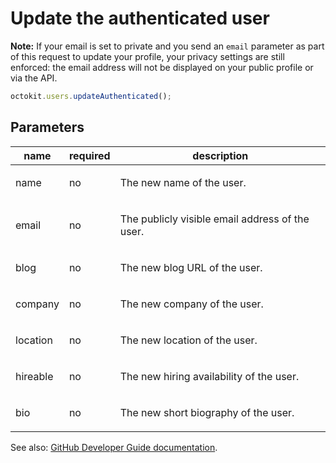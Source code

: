 # Update the authenticated user

**Note:** If your email is set to private and you send an `email` parameter as part of this request to update your profile, your privacy settings are still enforced: the email address will not be displayed on your public profile or via the API.

```js
octokit.users.updateAuthenticated();
```

## Parameters

<table>
  <thead>
    <tr>
      <th>name</th>
      <th>required</th>
      <th>description</th>
    </tr>
  </thead>
  <tbody>
    <tr><td>name</td><td>no</td><td>

The new name of the user.

</td></tr>
<tr><td>email</td><td>no</td><td>

The publicly visible email address of the user.

</td></tr>
<tr><td>blog</td><td>no</td><td>

The new blog URL of the user.

</td></tr>
<tr><td>company</td><td>no</td><td>

The new company of the user.

</td></tr>
<tr><td>location</td><td>no</td><td>

The new location of the user.

</td></tr>
<tr><td>hireable</td><td>no</td><td>

The new hiring availability of the user.

</td></tr>
<tr><td>bio</td><td>no</td><td>

The new short biography of the user.

</td></tr>
  </tbody>
</table>

See also: [GitHub Developer Guide documentation](https://developer.github.com/v3/users/#update-the-authenticated-user).
